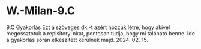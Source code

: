 # W.-Milan-9.C
9.C Gyakorlás
Ezt a szöveges dk.-t azért hozzuk létre, hogy akivel megossztotuk a repisitory-nkat, pontosan tudja, hogy mi taláható benne. 
Ide a gyakorlás során elkészített kerülnek majd. 2024. 02. 15.
